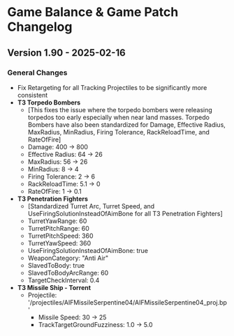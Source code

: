 # Game Balance & Game Patch Changelog

## Version 1.90 - 2025-02-16
### General Changes
- Fix Retargeting for all Tracking Projectiles to be significantly more consistent
- **T3 Torpedo Bombers** 
    - [This fixes the issue where the torpedo bombers were releasing torpedos too early especially when near land masses. Torpedo Bombers have also been standardized for Damage, Effective Radius, MaxRadius, MinRadius, Firing Tolerance, RackReloadTime, and RateOfFire]
    - Damage: 400 -> 800
    - Effective Radius: 64 -> 26
    - MaxRadius: 56 -> 26
    - MinRadius: 8 -> 4
    - Firing Tolerance: 2 -> 6
    - RackReloadTime: 5.1 -> 0
    - RateOfFire: 1 -> 0.1
- **T3 Penetration Fighters**
    - [Standardized Turret Arc, Turret Speed, and UseFiringSolutionInsteadOfAimBone for all T3 Penetration Fighters]
    - TurretYawRange: 60
    - TurretPitchRange: 60
    - TurretPitchSpeed: 360
    - TurretYawSpeed: 360
    - UseFiringSolutionInsteadOfAimBone: true
    - WeaponCategory: "Anti Air"
    - SlavedToBody: true
    - SlavedToBodyArcRange: 60
    - TargetCheckInterval: 0.4
- **T3 Missile Ship - Torrent** 
    - Projectile: '/projectiles/AIFMissileSerpentine04/AIFMissileSerpentine04_proj.bp'
        - Missile Speed: 30 -> 25
        - TrackTargetGroundFuzziness: 1.0 -> 5.0
